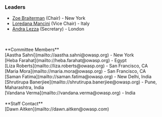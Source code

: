### Leaders
* [Zoe Braiterman](mailto://zoe.braiterman@owasp.org) (Chair) - New York
* [Loredana Mancini](mailto://loredana.mancini@owasp.org) (Vice Chair) - Italy
* [Andra Lezza](mailto://andra.lezza@owasp.org) (Secretary) - London
<br>
<br>
**Committee Members**
<br>[Aastha Sahni](mailto://aastha.sahni@owasp.org) - New York
<br>[Heba Farahat](mailto://heba.farahat@owasp.org) - Egypt
<br>[Liza Roberts](mailto://liza.roberts@owasp.org) - San Francisco, CA
<br>[Maria Mora](mailto://maria.mora@owasp.org) - San Francisco, CA
<br>[Saman Fatima](mailto://saman.fatima@owasp.org) - New Delhi, India
<br>[Shrutirupa Banerjiee](mailto://shrutirupa.banerjiee@owasp.org) - Pune, Maharashtra, India
<br>[Vandana Verma](mailto://vandana.verma@owasp.org) - India
<br>
<br>**Staff Contact**
<br>[Dawn Aitken](mailto://dawn.aitken@owasp.com)
<br>


